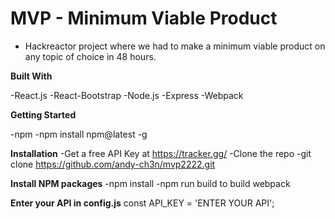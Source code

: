 # MVP - Minimum Viable Product

- Hackreactor project where we had to make a minimum viable product on any topic of choice in 48 hours.

**Built With**

-React.js
-React-Bootstrap
-Node.js
-Express
-Webpack

**Getting Started**

-npm
-npm install npm@latest -g


**Installation**
-Get a free API Key at https://tracker.gg/
-Clone the repo
-git clone https://github.com/andy-ch3n/mvp2222.git

**Install NPM packages**
-npm install
-npm run build to build webpack


**Enter your API in config.js**
const API_KEY = 'ENTER YOUR API';
